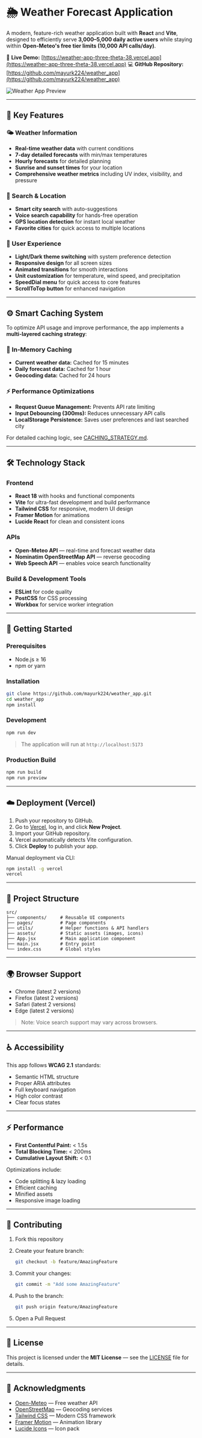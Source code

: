 # 🌦️ Weather Forecast Application

A modern, feature-rich weather application built with **React** and **Vite**, designed to efficiently serve **3,000–5,000 daily active users** while staying within **Open-Meteo's free tier limits (10,000 API calls/day)**.

🔗 **Live Demo:** [https://weather-app-three-theta-38.vercel.app](https://weather-app-three-theta-38.vercel.app)
💻 **GitHub Repository:** [https://github.com/mayurk224/weather_app](https://github.com/mayurk224/weather_app)

![Weather App Preview](src/assets/preview.png)

---

## 🚀 Key Features

### 🌤️ Weather Information

* **Real-time weather data** with current conditions
* **7-day detailed forecasts** with min/max temperatures
* **Hourly forecasts** for detailed planning
* **Sunrise and sunset times** for your location
* **Comprehensive weather metrics** including UV index, visibility, and pressure

### 📍 Search & Location

* **Smart city search** with auto-suggestions
* **Voice search capability** for hands-free operation
* **GPS location detection** for instant local weather
* **Favorite cities** for quick access to multiple locations

### 🧭 User Experience

* **Light/Dark theme switching** with system preference detection
* **Responsive design** for all screen sizes
* **Animated transitions** for smooth interactions
* **Unit customization** for temperature, wind speed, and precipitation
* **SpeedDial menu** for quick access to core features
* **ScrollToTop button** for enhanced navigation

---

## ⚙️ Smart Caching System

To optimize API usage and improve performance, the app implements a **multi-layered caching strategy**:

### 🧠 In-Memory Caching

* **Current weather data:** Cached for 15 minutes
* **Daily forecast data:** Cached for 1 hour
* **Geocoding data:** Cached for 24 hours

### ⚡ Performance Optimizations

* **Request Queue Management:** Prevents API rate limiting
* **Input Debouncing (300ms):** Reduces unnecessary API calls
* **LocalStorage Persistence:** Saves user preferences and last searched city

For detailed caching logic, see [CACHING_STRATEGY.md](CACHING_STRATEGY.md).

---

## 🛠️ Technology Stack

### Frontend

* **React 18** with hooks and functional components
* **Vite** for ultra-fast development and build performance
* **Tailwind CSS** for responsive, modern UI design
* **Framer Motion** for animations
* **Lucide React** for clean and consistent icons

### APIs

* **Open-Meteo API** — real-time and forecast weather data
* **Nominatim OpenStreetMap API** — reverse geocoding
* **Web Speech API** — enables voice search functionality

### Build & Development Tools

* **ESLint** for code quality
* **PostCSS** for CSS processing
* **Workbox** for service worker integration

---

## 🧩 Getting Started

### Prerequisites

* Node.js ≥ 16
* npm or yarn

### Installation

```bash
git clone https://github.com/mayurk224/weather_app.git
cd weather_app
npm install
```

### Development

```bash
npm run dev
```

> The application will run at `http://localhost:5173`

### Production Build

```bash
npm run build
npm run preview
```

---

## ☁️ Deployment (Vercel)

1. Push your repository to GitHub.
2. Go to [Vercel](https://vercel.com), log in, and click **New Project**.
3. Import your GitHub repository.
4. Vercel automatically detects Vite configuration.
5. Click **Deploy** to publish your app.

Manual deployment via CLI:

```bash
npm install -g vercel
vercel
```

---

## 📂 Project Structure

```
src/
├── components/     # Reusable UI components
├── pages/          # Page components
├── utils/          # Helper functions & API handlers
├── assets/         # Static assets (images, icons)
├── App.jsx         # Main application component
├── main.jsx        # Entry point
└── index.css       # Global styles
```

---

## 🌍 Browser Support

* Chrome (latest 2 versions)
* Firefox (latest 2 versions)
* Safari (latest 2 versions)
* Edge (latest 2 versions)

> Note: Voice search support may vary across browsers.

---

## ♿ Accessibility

This app follows **WCAG 2.1** standards:

* Semantic HTML structure
* Proper ARIA attributes
* Full keyboard navigation
* High color contrast
* Clear focus states

---

## ⚡ Performance

* **First Contentful Paint:** < 1.5s
* **Total Blocking Time:** < 200ms
* **Cumulative Layout Shift:** < 0.1

Optimizations include:

* Code splitting & lazy loading
* Efficient caching
* Minified assets
* Responsive image loading

---

## 🤝 Contributing

1. Fork this repository
2. Create your feature branch:

   ```bash
   git checkout -b feature/AmazingFeature
   ```
3. Commit your changes:

   ```bash
   git commit -m "Add some AmazingFeature"
   ```
4. Push to the branch:

   ```bash
   git push origin feature/AmazingFeature
   ```
5. Open a Pull Request

---

## 🪪 License

This project is licensed under the **MIT License** — see the [LICENSE](LICENSE) file for details.

---

## 💙 Acknowledgments

* [Open-Meteo](https://open-meteo.com/) — Free weather API
* [OpenStreetMap](https://www.openstreetmap.org/) — Geocoding services
* [Tailwind CSS](https://tailwindcss.com/) — Modern CSS framework
* [Framer Motion](https://www.framer.com/motion/) — Animation library
* [Lucide Icons](https://lucide.dev/) — Icon pack
